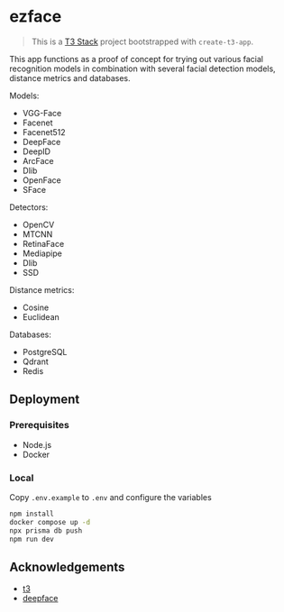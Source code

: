 # ezface

> This is a [T3 Stack](https://create.t3.gg/) project bootstrapped with `create-t3-app`.

This app functions as a proof of concept for trying out various facial recognition models in combination with several facial detection models, distance metrics and databases.

Models:

- VGG-Face
- Facenet
- Facenet512
- DeepFace
- DeepID
- ArcFace
- Dlib
- OpenFace
- SFace

Detectors:

- OpenCV
- MTCNN
- RetinaFace
- Mediapipe
- Dlib
- SSD

Distance metrics:

- Cosine
- Euclidean

Databases:

- PostgreSQL
- Qdrant
- Redis

## Deployment

### Prerequisites

- Node.js
- Docker

### Local

Copy `.env.example` to `.env` and configure the variables

```bash
npm install
docker compose up -d
npx prisma db push
npm run dev
```

## Acknowledgements

- [t3](https://create.t3.gg)
- [deepface](https://github.com/serengil/deepface)
